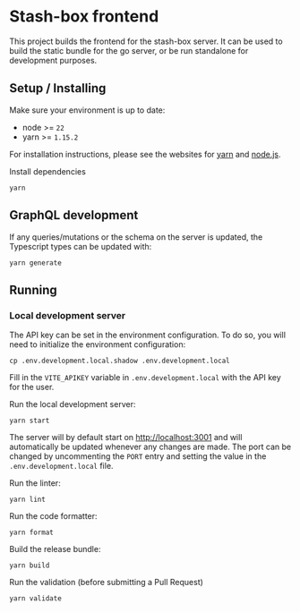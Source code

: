 # Stash-box frontend

This project builds the frontend for the stash-box server. It can be used to build the static bundle for the go server, or be run standalone for development purposes.

## Setup / Installing
Make sure your environment is up to date:
- node >= `22`
- yarn >= `1.15.2`

For installation instructions, please see the websites for [yarn](https://yarnpkg.com/lang/en/docs/install/) and [node.js](https://nodejs.org/en/download/).

Install dependencies

```shell
yarn
```

## GraphQL development
If any queries/mutations or the schema on the server is updated, the Typescript types can be updated with:
```shell
yarn generate
```

## Running

### Local development server

The API key can be set in the environment configuration. To do so, you will need to initialize the environment configuration:

```shell
cp .env.development.local.shadow .env.development.local
```

Fill in the `VITE_APIKEY` variable in `.env.development.local` with the API key for the user.

Run the local development server:

```shell
yarn start
```

The server will by default start on [http://localhost:3001](http://localhost:3001) and will automatically be updated whenever any changes are made. The port can be changed by uncommenting the `PORT` entry and setting the value in the `.env.development.local` file.

Run the linter:

```shell
yarn lint
```

Run the code formatter:

```shell
yarn format
```

Build the release bundle:

```shell
yarn build
```

Run the validation (before submitting a Pull Request)

```shell
yarn validate
```

